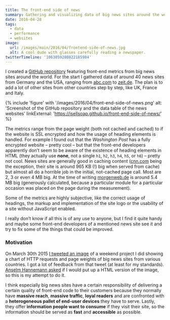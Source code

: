 ```yaml
---
title: The front-end side of news
summary: Gathering and visualizing data of big news sites around the world.
date: 2016-04-28
tags:
  - data
  - performance
  - websites
image:
  url: /images/main/2016/04/frontend-side-of-news.jpg
  alt: A cool dude with glasses carefully reading a newspaper.
twitterTimeline: '1063059280822185984'
---
```

I created a [GitHub repository](https://github.com/isellsoap/front-end-side-of-news/) featuring front-end metrics from big news sites around the world. For the start I gathered data of around 40 news sites from Germany and the USA, ranging from [abc.com](http://abc.com) to [zeit.de](https://www.zeit.de/). The plan is to add a lot of other sites from other countries step by step, like UK, France and Italy.

{% include 'figure' with '/images/2016/04/front-end-side-of-news.png'
  alt: 'Screenshot of the GitHub repository and the data table of the news websites'
  linkExternal: 'https://isellsoap.github.io/front-end-side-of-news/'
%}

The metrics range from the page weight (both not cached and cached) to if the website is SSL encrypted and how the usage of heading elements is handled. For example I found out that the <cite>Washington Post</cite> has a fully encrypted website – pretty cool – but that the front-end developers apparently don’t seem to be aware of the existence of heading elements in HTML (they actually use **none**, not a single `h1`, `h2`, `h3`, `h4`, `h5`, or `h6`) – pretty not cool. News sites are generally good in caching content ([cnn.com](http://cnn.com) being the exception, their site is around 965 KB (!) big when served from cache) but almost all do a horrible job in the initial, not-cached page call. Most are 2, 3 or even 4 MB big. At the time of writing [morgenweb.de](http://morgenweb.de) is around 5.4 MB big (generously calculated, because a particular module for a particular occasion was placed on the page during the measurement).

Some of the metrics are highly subjective, like the correct usage of headings, the markup and implementation of the site logo or the usability of a site without JavaScript enabled.

I really don’t know if all this is of any use to anyone, but I find it quite handy and maybe some front-end developers of a mentioned news site see it and try to fix some of the things that could be improved.

### Motivation

On March 30th 2015 [I tweeted an image](https://twitter.com/isellsoap/status/582456573139804160) of a weekend project I did showing a chart of HTTP requests and page weights of big news sites from various countries. I got a lot of feedback from that tweet (at least for my standards). [Anselm Hannemann asked](https://twitter.com/helloanselm/status/582457282111356928) if I would put up a HTML version of the image, so this is my attempt to do it.

I think especially big news sites have a certain responsibility of delivering a certain quality of front-end code to their customers because they normally have **massive reach**, **massive traffic**, **loyal readers** and are confronted with a **heterogeneous pallet of end-user devices** they have to serve. Lastly, they offer **information people want to consume** if they visit their site, so the information should be served as **fast** and **accessible** as possible.
